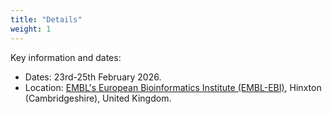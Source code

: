 ```yaml
---
title: "Details"
weight: 1
---
```


Key information and dates:
- Dates: 23rd-25th February 2026.
- Location: [EMBL's European Bioinformatics Institute (EMBL-EBI)](https://www.ebi.ac.uk), Hinxton (Cambridgeshire), United Kingdom.
